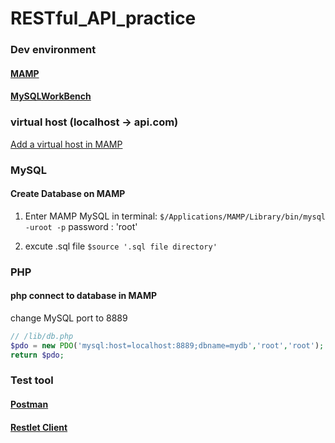 # RESTful_API_practice
### Dev environment
#### [MAMP](https://www.mamp.info/en/)
#### [MySQLWorkBench](https://www.mysql.com/cn/products/workbench/)

### virtual host (localhost -> api.com)
[Add a virtual host in MAMP](https://jinwangq.github.io/2018/11/15/Add-a-virtual-host-in-MAMP/)

### MySQL
#### Create Database on MAMP
1. Enter MAMP MySQL in terminal:
`$/Applications/MAMP/Library/bin/mysql -uroot -p`
password : 'root'

2. excute .sql file
`$source '.sql file directory'`

### PHP
#### php connect to database in MAMP
change MySQL port to 8889
```php
// /lib/db.php
$pdo = new PDO('mysql:host=localhost:8889;dbname=mydb','root','root');
return $pdo;
```


### Test tool
#### [Postman](https://www.getpostman.com/)
#### [Restlet Client](https://chrome.google.com/webstore/detail/restlet-client-rest-api-t/aejoelaoggembcahagimdiliamlcdmfm)
